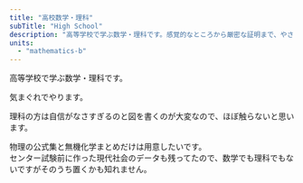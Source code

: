 ```yaml
---
title: "高校数学・理科"
subTitle: "High School"
description: "高等学校で学ぶ数学・理科です。感覚的なところから厳密な証明まで、やさしく解説します。"
units:
  - "mathematics-b"
---
```


高等学校で学ぶ数学・理科です。

気まぐれでやります。

理科の方は自信がなさすぎるのと図を書くのが大変なので、ほぼ触らないと思います。  

物理の公式集と無機化学まとめだけは用意したいです。  
センター試験前に作った現代社会のデータも残ってたので、数学でも理科でもないですがそのうち置くかも知れません。
